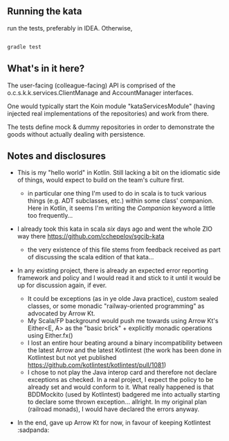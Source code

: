 
## Running the kata

run the tests, preferably in IDEA. Otherwise,
```bash

gradle test
``` 

## What's in it here?

The user-facing (colleague-facing) API is comprised of the 
o.c.s.k.k.services.ClientManage and AccountManager interfaces.

One would typically start the Koin module "kataServicesModule" (having
injected real implementations of the repositories) and work from there. 

The tests define mock & dummy repositories in order to demonstrate the 
goods without actually dealing with persistence.

## Notes and disclosures

* This is my "hello world" in Kotlin. Still lacking a bit on the idiomatic
side of things, would expect to build on the team's culture first.
    * in particular one thing I'm used to do in scala is to tuck various 
    things (e.g. ADT subclasses, etc.) within some class' companion.
    Here in Kotlin, it seems I'm writing the *Companion* keyword a little
    too frequently…  

* I already took this kata in scala *six* days ago and went the whole ZIO 
way there https://github.com/cchepelov/sgcib-kata
    * the very existence of this file stems from feedback received as 
    part of discussing the scala edition of that kata… 
 
* In any existing project, there is already an expected error reporting 
framework and policy and I would read it and stick to it until it would 
be up for discussion again, if ever.
    * It could be exceptions (as in ye olde Java practice), custom 
sealed classes, or some monadic "railway-oriented programming" as advocated
by Arrow Kt. 
    * My Scala/FP background would push me towards using Arrow Kt's 
    Either<E, A> as the "basic brick" + explicitly monadic operations using Either.fx()      
    * I lost an entire hour beating around a binary incompatibility between the 
latest Arrow and the latest Kotlintest (the work has been done in Kotlintest but
not yet published https://github.com/kotlintest/kotlintest/pull/1081)
    * I chose to not play the Java interop card and therefore not declare
    exceptions as checked. In a real project, I expect the policy to be 
    already set and would conform to it.
    What really happened is that BDDMockito (used by Kotlintest) badgered me
    into actually starting to declare some thrown exception… allright. 
    In my original plan (railroad monads), I would have declared the errors anyway.
     
* In the end, gave up Arrow Kt for now, in favour of keeping Kotlintest :sadpanda:

